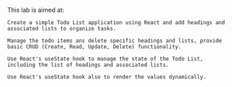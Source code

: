 This lab is aimed at:

    Create a simple Todo List application using React and add headings and associated lists to organize tasks.

    Manage the todo items ans delete specific headings and lists, provide basic CRUD (Create, Read, Update, Delete) functionality.

    Use React's useState hook to manage the state of the Todo List, including the list of headings and associated lists.

    Use React's useState hook also to render the values dynamically.